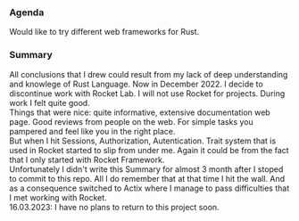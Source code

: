 ### Agenda
Would like to try different web frameworks for Rust.

### Summary
All conclusions that I drew could result from my lack of deep understanding and knowlege
of Rust Language. Now in December 2022. I decide to discontinue work with Rocket Lab.
I will not use Rocket for projects. During work I felt quite good.    
Things that were nice: quite informative, extensive documentation web page.
Good reviews from people on the web. For simple tasks you pampered and feel like you
in the right place.   
But when I hit Sessions, Authorization, Autentication. Trait system that is used in Rocket
started to slip from under me. Again it could be from the fact that I only started with
Rocket Framework.    
Unfortunately I didn't write this Summary for almost 3 month after I stoped to commit to
this repo. All I do remember that at that time I hit the wall. And as a consequence switched
to Actix where I manage to pass difficulties that I met working with Rocket.      
16.03.2023: I have no plans to return to this project soon. 

